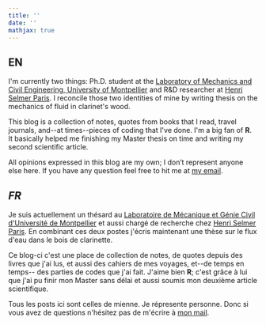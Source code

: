 ```yaml
---
title: ''
date: ''
mathjax: true
---
```


## EN

I'm currently two things: Ph.D. student at 
the [Laboratory of Mechanics and Civil Engineering, 
  University of Montpellier](http://www.lmgc.univ-montp2.fr/?lang=en) and 
R&D researcher at [Henri Selmer Paris](https://www.selmer.fr/). 
I reconcile those two identities of mine by writing thesis 
on the mechanics of fluid in clarinet's wood.

This blog is a collection of notes, 
quotes from books that I read, travel journals, 
and--at times--pieces of coding that I've done. 
I'm a big fan of **R**. It basically helped me finishing 
my Master thesis on time and writing my second 
scientific article.

All opinions expressed in this blog are my own; 
I don’t represent anyone else here. If you have any 
question feel free to hit me at 
[my email](mailto:ahmad.alkadri@outlook.com).

## *FR*

Je suis actuellement un thésard au 
[Laboratoire de 
Mécanique et Génie Civil d'Université de Montpellier](http://www.lmgc.univ-montp2.fr/?lang=fr)
et aussi chargé de recherche chez 
[Henri Selmer Paris](https://www.selmer.fr/).
En combinant ces deux postes j'écris maintenant 
une thèse sur le flux d'eau dans le bois 
de clarinette.

Ce blog-ci c'est une place de collection de 
notes, de quotes depuis des livres que j'ai lus, 
et aussi des cahiers de mes voyages, et--de temps en temps--
des parties de codes que j'ai fait. J'aime bien **R**; 
c'est grâce à lui que j'ai pu finir mon Master sans délai 
et aussi soumis mon deuxième article scientifique.

Tous les posts ici sont celles de mienne. 
Je répresente personne. Donc si vous avez de questions 
n'hésitez pas de m'écrire à 
[mon mail](mailto:ahmad.alkadri@outlook.com).
